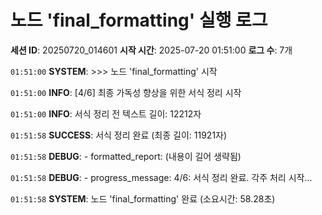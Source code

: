 # 노드 'final_formatting' 실행 로그

**세션 ID**: 20250720_014601
**시작 시간**: 2025-07-20 01:51:00
**로그 수**: 7개

`01:51:00` **SYSTEM**: >>> 노드 'final_formatting' 시작

`01:51:00` **INFO**: [4/6] 최종 가독성 향상을 위한 서식 정리 시작

`01:51:00` **INFO**: 서식 정리 전 텍스트 길이: 12212자

`01:51:58` **SUCCESS**: 서식 정리 완료 (최종 길이: 11921자)

`01:51:58` **DEBUG**:   - formatted_report: (내용이 길어 생략됨)

`01:51:58` **DEBUG**:   - progress_message: 4/6: 서식 정리 완료. 각주 처리 시작...

`01:51:58` **SYSTEM**: 노드 'final_formatting' 완료 (소요시간: 58.28초)

